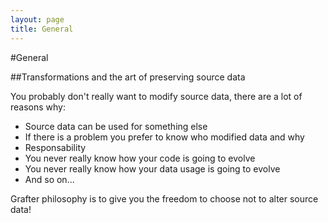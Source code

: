 ```yaml
---
layout: page
title: General
---
```


#General

##Transformations and the art of preserving source data

You probably don't really want to modify source data, there are a lot of reasons why:

- Source data can be used for something else
- If there is a problem you prefer to know who modified data and why
- Responsability
- You never really know how your code is going to evolve
- You never really know how your data usage is going to evolve
- And so on...

Grafter philosophy is to give you the freedom to choose not to alter source data!
